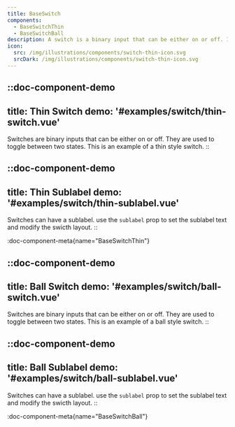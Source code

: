 ```yaml
---
title: BaseSwitch
components: 
  - BaseSwitchThin
  - BaseSwitchBall
description: A switch is a binary input that can be either on or off. It is used to toggle between two states. Check out the thin and the ball versions.
icon:
  src: /img/illustrations/components/switch-thin-icon.svg
  srcDark: /img/illustrations/components/switch-thin-icon.svg
---
```



::doc-component-demo
---
title: Thin Switch
demo: '#examples/switch/thin-switch.vue'
---
Switches are binary inputs that can be either on or off. They are used to toggle between two states. This is an example of a thin style switch.
::

::doc-component-demo
---
title: Thin Sublabel
demo: '#examples/switch/thin-sublabel.vue'
---
Switches can have a sublabel. use the `sublabel` prop to set the sublabel text and modify the swicth layout.
::


:doc-component-meta{name="BaseSwitchThin"}


::doc-component-demo
---
title: Ball Switch
demo: '#examples/switch/ball-switch.vue'
---
Switches are binary inputs that can be either on or off. They are used to toggle between two states. This is an example of a ball style switch.
::

::doc-component-demo
---
title: Ball Sublabel
demo: '#examples/switch/ball-sublabel.vue'
---
Switches can have a sublabel. use the `sublabel` prop to set the sublabel text and modify the swicth layout.
::


:doc-component-meta{name="BaseSwitchBall"}